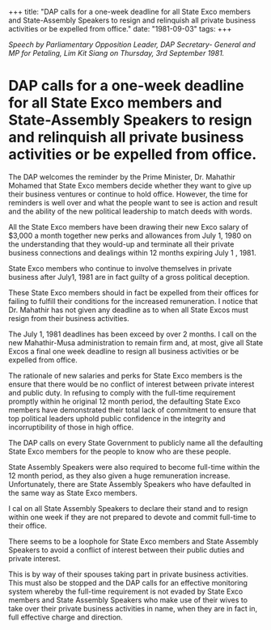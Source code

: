 +++ 
title: "DAP calls for a one-week deadline for all State Exco members and State-Assembly Speakers to resign and relinquish all private business activities or be expelled from office."
date: "1981-09-03"
tags:
+++

_Speech by Parliamentary Opposition Leader, DAP Secretary- General and MP for Petaling, Lim Kit Siang on Thursday, 3rd September 1981._

# DAP calls for a one-week deadline for all State Exco members and State-Assembly Speakers to resign and relinquish all private business activities or be expelled from office.

The DAP welcomes the reminder by the Prime Minister, Dr. Mahathir Mohamed that State Exco members decide whether they want to give up their business ventures or continue to hold office. However, the time for reminders is well over and what the people want to see is action and result and the ability of the new political leadership to match deeds with words.</u>

All the State Exco members have been drawing their new Exco salary of $3,000 a month together new perks and allowances from July 1, 1980 on the understanding that they would-up and terminate all their private business connections and dealings within 12 months expiring July 1 , 1981.

State Exco members who continue to involve themselves in private business after July1, 1981 are in fact guilty of a gross political deception.

These State Exco members should in fact be expelled from their offices for failing to fulfill their conditions for the increased remuneration. I notice that Dr. Mahathir has not given any deadline as to when all State Excos must resign from their business activities.

The July 1, 1981 deadlines has been exceed by over 2 months. I call on the new Mahathir-Musa administration to remain firm and, at most, give all State Excos a final one week deadline to resign all business activities or be expelled from office.

The rationale of new salaries and perks for State Exco members is the ensure that there would be no conflict of interest between private interest and public duty. In refusing to comply with the full-time requirement promptly within he original 12 month period, the defaulting State Exco members have demonstrated their total lack of commitment to ensure that top political leaders uphold public confidence in the integrity and incorruptibility of those in high office.

The DAP calls on every State Government to publicly name all the defaulting State Exco members for the people to know who are these people.

State Assembly Speakers were also required to become full-time within the 12 month period, as they also given a huge remuneration increase. Unfortunately, there are State Assembly Speakers who have defaulted in the same way as State Exco members.

I cal on all State Assembly Speakers to declare their stand and to resign within one week if they are not prepared to devote and commit full-time to their office.

There seems to be a loophole for State Exco members and State Assembly Speakers to avoid a conflict of interest between their public duties and private interest.

This is by way of their spouses taking part in private business activities. This must also be stopped and the DAP calls for an effective monitoring system whereby the full-time requirement is not evaded by State Exco members and State Assembly Speakers who make use of their wives to take over their private business activities in name, when they are in fact in, full effective charge and direction.
 
